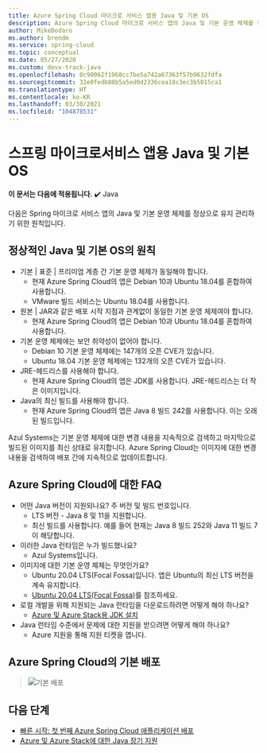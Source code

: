 ```yaml
---
title: Azure Spring Cloud 마이크로 서비스 앱용 Java 및 기본 OS
description: Azure Spring Cloud 마이크로 서비스 앱의 Java 및 기본 운영 체제를 정상으로 유지 관리하기 위한 원칙
author: MikeDodaro
ms.author: brendm
ms.service: spring-cloud
ms.topic: conceptual
ms.date: 05/27/2020
ms.custom: devx-track-java
ms.openlocfilehash: 0c90062f1968cc7be5a742a67363f57b9632fdfa
ms.sourcegitcommit: 32e0fedb80b5a5ed0d2336cea18c3ec3b5015ca1
ms.translationtype: HT
ms.contentlocale: ko-KR
ms.lasthandoff: 03/30/2021
ms.locfileid: "104878531"
---
```

# <a name="java-and-base-os-for-spring-microservice-apps"></a>스프링 마이크로서비스 앱용 Java 및 기본 OS

**이 문서는 다음에 적용됩니다.** ✔️ Java

다음은 Spring 마이크로 서비스 앱의 Java 및 기본 운영 체제를 정상으로 유지 관리하기 위한 원칙입니다.
## <a name="principles-for-healthy-java-and-base-os"></a>정상적인 Java 및 기본 OS의 원칙
* 기본 | 표준 | 프리미엄 계층 간 기본 운영 체제가 동일해야 합니다.
    * 현재 Azure Spring Cloud의 앱은 Debian 10과 Ubuntu 18.04를 혼합하여 사용합니다.
    * VMware 빌드 서비스는 Ubuntu 18.04를 사용합니다.
* 원본 | JAR과 같은 배포 시작 지점과 관계없이 동일한 기본 운영 체제여야 합니다.
    * 현재 Azure Spring Cloud의 앱은 Debian 10과 Ubuntu 18.04를 혼합하여 사용합니다.
* 기본 운영 체제에는 보안 취약성이 없어야 합니다.
    * Debian 10 기본 운영 체제에는 147개의 오픈 CVE가 있습니다.
    * Ubuntu 18.04 기본 운영 체제에는 132개의 오픈 CVE가 있습니다.
* JRE-헤드리스를 사용해야 합니다.
    * 현재 Azure Spring Cloud의 앱은 JDK를 사용합니다. JRE-헤드리스는 더 작은 이미지입니다.
* Java의 최신 빌드를 사용해야 합니다.
    * 현재 Azure Spring Cloud의 앱은 Java 8 빌드 242를 사용합니다. 이는 오래된 빌드입니다.
 
Azul Systems는 기본 운영 체제에 대한 변경 내용을 지속적으로 검색하고 마지막으로 빌드된 이미지를 최신 상태로 유지합니다. Azure Spring Cloud는 이미지에 대한 변경 내용을 검색하여 배포 간에 지속적으로 업데이트합니다.
 
## <a name="faq-for-azure-spring-cloud"></a>Azure Spring Cloud에 대한 FAQ

* 어떤 Java 버전이 지원되나요? 주 버전 및 빌드 번호입니다.
    * LTS 버전 - Java 8 및 11을 지원합니다.
    * 최신 빌드를 사용합니다. 예를 들어 현재는 Java 8 빌드 252와 Java 11 빌드 7이 해당합니다.
* 이러한 Java 런타임은 누가 빌드했나요?
    * Azul Systems입니다.
* 이미지에 대한 기본 운영 체제는 무엇인가요?
    * Ubuntu 20.04 LTS(Focal Fossa)입니다. 앱은 Ubuntu의 최신 LTS 버전을 계속 유지합니다.
    * [Ubuntu 20.04 LTS(Focal Fossa)](http://releases.ubuntu.com/focal/)를 참조하세요.
* 로컬 개발을 위해 지원되는 Java 런타임을 다운로드하려면 어떻게 해야 하나요? 
    * [Azure 및 Azure Stack용 JDK 설치](/azure/developer/java/fundamentals/java-jdk-install)
* Java 런타임 수준에서 문제에 대한 지원을 받으려면 어떻게 해야 하나요?
    * Azure 지원을 통해 지원 티켓을 엽니다.
 
## <a name="default-deployment-on-azure-spring-cloud"></a>Azure Spring Cloud의 기본 배포

> ![기본 배포](media/spring-cloud-principles/spring-cloud-default-deployment.png)
 
## <a name="next-steps"></a>다음 단계

* [빠른 시작: 첫 번째 Azure Spring Cloud 애플리케이션 배포](spring-cloud-quickstart.md)
* [Azure 및 Azure Stack에 대한 Java 장기 지원](/azure/developer/java/fundamentals/java-jdk-long-term-support)